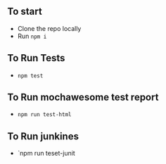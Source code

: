 ## To start
- Clone the repo locally
- Run `npm i`

## To Run Tests
- `npm test`

## To Run mochawesome test report
- `npm run test-html`

## To Run junkines
- `npm run teset-junit